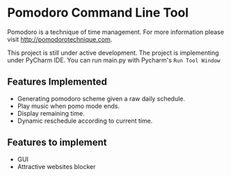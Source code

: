 Pomodoro Command Line Tool
============

Pomodoro is a technique of time management. For more information please visit http://pomodorotechnique.com.

This project is still under active development. The project is implementing under PyCharm IDE. You can run main.py with Pycharm's `Run Tool Window`

## Features Implemented

- Generating pomodoro scheme given a raw daily schedule.
- Play music when pomo mode ends. 
- Display remaining time.
- Dynamic reschedule according to current time.

## Features to implement

- GUI
- Attractive websites blocker

